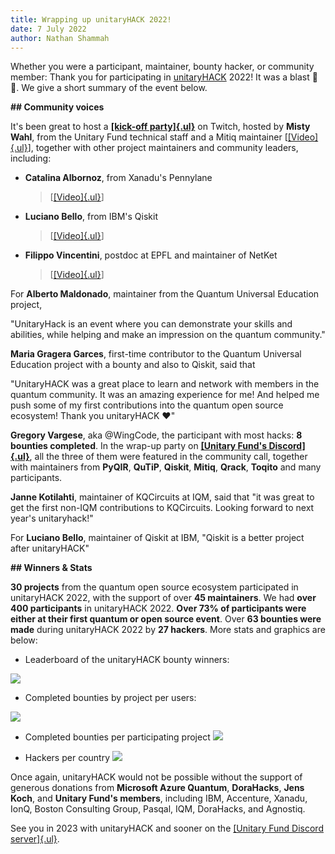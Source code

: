 ```yaml
---
title: Wrapping up unitaryHACK 2022!
date: 7 July 2022
author: Nathan Shammah
---
```



Whether you were a participant, maintainer, bounty hacker, or community
member: Thank you for participating in [unitaryHACK](https://unitaryhack.dev/) 2022! It was a blast
💛🌴. We give a short summary of the event below.

**\#\# Community voices**

It's been great to host a [**[kick-off
party]{.ul}**](https://www.youtube.com/playlist?list=PL-VMs2BCTI_lhMY4SxVkJQpwwQL-wi14F)
on Twitch, hosted by **Misty Wahl**, from the Unitary Fund technical
staff and a Mitiq maintainer
\[[[Video]{.ul}](https://www.youtube.com/watch?v=kQJugFdIfqA&list=PL-VMs2BCTI_lhMY4SxVkJQpwwQL-wi14F&index=4)\],
together with other project maintainers and community leaders,
including:

-   **Catalina Albornoz**, from Xanadu's Pennylane
    > \[[[Video]{.ul}](https://www.youtube.com/watch?v=8rSXVFE6knM&list=PL-VMs2BCTI_lhMY4SxVkJQpwwQL-wi14F&index=2)\]

-   **Luciano Bello**, from IBM's Qiskit
    > \[[[Video]{.ul}](https://www.youtube.com/watch?v=gLLgKaH6yu4&list=PL-VMs2BCTI_lhMY4SxVkJQpwwQL-wi14F&index=1&t=128s)\]

-   **Filippo Vincentini**, postdoc at EPFL and maintainer of NetKet
    > \[[[Video]{.ul}](https://www.youtube.com/watch?v=KtRqreNV2Wk&list=PL-VMs2BCTI_lhMY4SxVkJQpwwQL-wi14F&index=3&t=1s)\]

For **Alberto Maldonado**, maintainer from the Quantum Universal
Education project,

\"UnitaryHack is an event where you can demonstrate your skills and
abilities, while helping and make an impression on the quantum
community.\"

**Maria Gragera Garces**, first-time contributor to the Quantum
Universal Education project with a bounty and also to Qiskit, said that

"UnitaryHACK was a great place to learn and network with members in the
quantum community. It was an amazing experience for me! And helped me
push some of my first contributions into the quantum open source
ecosystem! Thank you unitaryHACK ❤️"

**Gregory Vargese**, aka \@WingCode, the participant with most hacks:
**8 bounties completed**. In the wrap-up party on [**[Unitary Fund's
Discord]{.ul}**](http://discord.unitary.fund/), all the three of them
were featured in the community call, together with maintainers from
**PyQIR**, **QuTiP**, **Qiskit**, **Mitiq**, **Qrack**, **Toqito** and
many participants.

**Janne Kotilahti**, maintainer of KQCircuits at IQM, said that "it was
great to get the first non-IQM contributions to KQCircuits. Looking
forward to next year\'s unitaryhack!"

For **Luciano Bello**, maintainer of Qiskit at IBM, "Qiskit is a better
project after unitaryHACK"

**\#\# Winners & Stats**

**30 projects** from the quantum open source ecosystem participated in
unitaryHACK 2022, with the support of over **45 maintainers**. We had
**over 400 participants** in unitaryHACK 2022. **Over 73% of
participants were either at their first quantum or open source event**.
Over **63 bounties were made** during unitaryHACK 2022 by **27
hackers**. More stats and graphics are below:

- Leaderboard of the unitaryHACK bounty winners:

![](../images/unitaryhack-2022-winners-project.png)

-  Completed bounties by project per users:

![](../images/unitaryhack-2022-project-winners.png)

-  Completed bounties per participating project
![](../images/unitaryhack-2022-bounty-project.png)

-  Hackers per country
![](../images/unitaryhack-2022-bounty-hackers-country.png)


Once again, unitaryHACK would not be possible without the support of
generous donations from **Microsoft Azure Quantum**, **DoraHacks**,
**Jens Koch**, and **Unitary Fund's members**, including IBM, Accenture,
Xanadu, IonQ, Boston Consulting Group, Pasqal, IQM, DoraHacks, and
Agnostiq.

See you in 2023 with unitaryHACK and sooner on the [[Unitary Fund
Discord server]{.ul}](http://discord.unitary.fund/).
